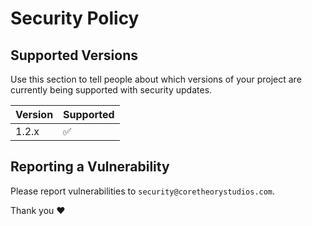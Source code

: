 # Security Policy

## Supported Versions

Use this section to tell people about which versions of your project are
currently being supported with security updates.

| Version | Supported          |
| ------- | ------------------ |
| 1.2.x   | :white_check_mark: |

## Reporting a Vulnerability

Please report vulnerabilities to `security@coretheorystudios.com`.

Thank you ❤
